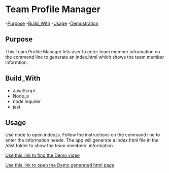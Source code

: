 # Team Profile Manager

-[Purpose](#Purpose)
-[Build_With](#Build_With)
-[Usage](#Usage)
-[Demostration](#Demostration)


## Purpose

This Team Profile Manager lets user to enter team member information on the commond line to generate an index.html which shows the team member informtion.

## Build_With
* JavaScript
* Node.js
* node inquirer
* jest

## Usage
Use node to open index.js. Follow the instructions on the command line to enter the information neede. 
The app will generate a index.html file in the /dist folder to show the team members' information.


[Use this link to find the Demo video](https://watch.screencastify.com/v/5Toql6p1v3vPaiv4to0J)



[Use this link to open the Demo generated html page](https://deadseal001.github.io/team-profile-manager/)




